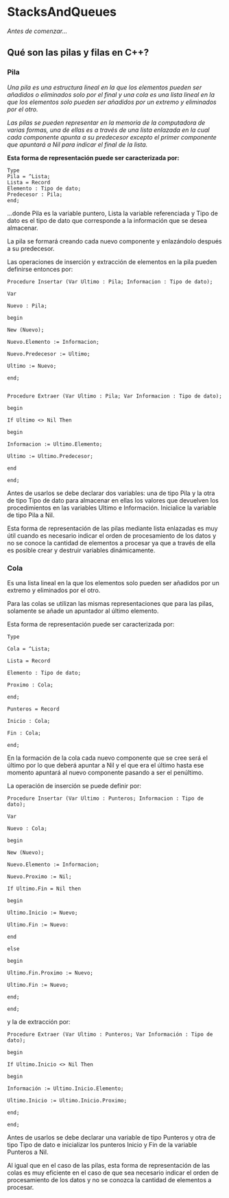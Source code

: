# StacksAndQueues

_Antes de comenzar..._

## Qué son las pilas y filas en C++?

### Pila

_Una pila es una estructura lineal en la que los elementos pueden ser añadidos o 
eliminados solo por el final y una cola es una lista lineal en la que los elementos 
solo pueden ser añadidos por un extremo y eliminados por el otro._

_Las pilas se pueden representar en la memoria de la computadora de varias 
formas, una de ellas es a través de una lista enlazada en la cual cada 
componente apunta a su predecesor excepto el primer componente que 
apuntará a Nil para indicar el final de la lista._

**Esta forma de representación puede ser caracterizada por:**
```
Type
Pila = ^Lista;
Lista = Record
Elemento : Tipo de dato;
Predecesor : Pila;
end;
```
...donde Pila es la variable puntero, Lista la variable referenciada y Tipo de dato es 
el tipo de dato que corresponde a la información que se desea almacenar.

La pila se formará creando cada nuevo componente y enlazándolo después a su 
predecesor.

Las operaciones de inserción y extracción de elementos en la pila pueden 
definirse entonces por:
```
Procedure Insertar (Var Ultimo : Pila; Informacion : Tipo de dato);

Var

Nuevo : Pila;

begin

New (Nuevo);

Nuevo.Elemento := Informacion;

Nuevo.Predecesor := Ultimo;

Ultimo := Nuevo;

end;


Procedure Extraer (Var Ultimo : Pila; Var Informacion : Tipo de dato);

begin

If Ultimo <> Nil Then

begin

Informacion := Ultimo.Elemento;

Ultimo := Ultimo.Predecesor;

end

end;
```

Antes de usarlos se debe declarar dos variables: una de tipo Pila y la otra de 
tipo Tipo de dato para almacenar en ellas los valores que devuelven los 
procedimientos en las variables Ultimo e Información. Inicialice la variable de tipo 
Pila a Nil.

Esta forma de representación de las pilas mediante lista enlazadas es muy útil 
cuando es necesario indicar el orden de procesamiento de los datos y no se 
conoce la cantidad de elementos a procesar ya que a través de ella es posible 
crear y destruir variables dinámicamente.


### Cola

Es una lista lineal en la que los elementos solo pueden ser añadidos por un extremo y eliminados por el otro.

Para las colas se utilizan las mismas representaciones que para las pilas, 
solamente se añade un apuntador al último elemento.

Esta forma de representación puede ser caracterizada por:

```
Type

Cola = ^Lista;

Lista = Record

Elemento : Tipo de dato;

Proximo : Cola;

end;

Punteros = Record

Inicio : Cola;

Fin : Cola;

end;
```

En la formación de la cola cada nuevo componente que se cree será el último 
por lo que deberá apuntar a Nil y el que era el último hasta ese momento 
apuntará al nuevo componente pasando a ser el penúltimo.

La operación de inserción se puede definir por:

```
Procedure Insertar (Var Ultimo : Punteros; Informacion : Tipo de dato);

Var

Nuevo : Cola;

begin

New (Nuevo);

Nuevo.Elemento := Informacion;

Nuevo.Proximo := Nil;

If Ultimo.Fin = Nil then

begin

Ultimo.Inicio := Nuevo;

Ultimo.Fin := Nuevo:

end

else

begin

Ultimo.Fin.Proximo := Nuevo;

Ultimo.Fin := Nuevo;

end;

end;
```

y la de extracción por:

```
Procedure Extraer (Var Ultimo : Punteros; Var Información : Tipo de dato);

begin

If Ultimo.Inicio <> Nil Then

begin

Información := Ultimo.Inicio.Elemento;

Ultimo.Inicio := Ultimo.Inicio.Proximo;

end;

end;
```

Antes de usarlos se debe declarar una variable de tipo Punteros y otra de tipo 
Tipo de dato e inicializar los punteros Inicio y Fin de la variable Punteros a Nil.

Al igual que en el caso de las pilas, esta forma de representación de las colas es 
muy eficiente en el caso de que sea necesario indicar el orden de procesamiento 
de los datos y no se conozca la cantidad de elementos a procesar.
